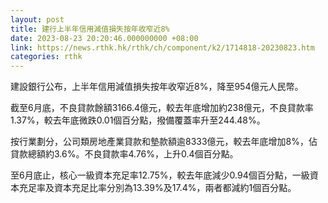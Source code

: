 ```yaml
---
layout: post
title: 建行上半年信用減值損失按年收窄近8%
date: 2023-08-23 20:20:46.000000000 +08:00
link: https://news.rthk.hk/rthk/ch/component/k2/1714818-20230823.htm
categories: rthk
---
```


建設銀行公布，上半年信用減值損失按年收窄近8%，降至954億元人民幣。

截至6月底，不良貸款餘額3166.4億元，較去年底增加約238億元，不良貸款率1.37%，較去年底微跌0.01個百分點，撥備覆蓋率升至244.48%。

按行業劃分，公司類房地產業貸款和墊款額逾8333億元，較去年底增加8%，佔貸款總額約3.6%。不良貸款率4.76%，上升0.4個百分點。

至6月底止，核心一級資本充足率12.75%，較去年底減少0.94個百分點，一級資本充足率及資本充足比率分別為13.39%及17.4%，兩者都減約1個百分點。

